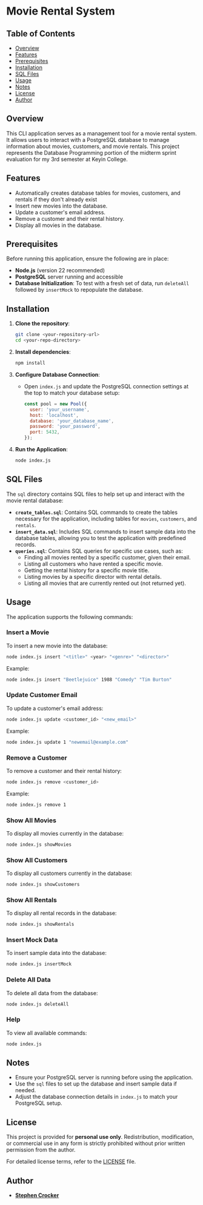 # Movie Rental System

## Table of Contents
- [Overview](#overview)
- [Features](#features)
- [Prerequisites](#prerequisites)
- [Installation](#installation)
- [SQL Files](#sql-files)
- [Usage](#usage)
- [Notes](#notes)
- [License](#license)
- [Author](#author)

## Overview
This CLI application serves as a management tool for a movie rental system. It allows users to interact with a PostgreSQL database to manage information about movies, customers, and movie rentals. This project represents the Database Programming portion of the midterm sprint evaluation for my 3rd semester at Keyin College.


## Features
- Automatically creates database tables for movies, customers, and rentals if they don't already exist
- Insert new movies into the database.
- Update a customer's email address.
- Remove a customer and their rental history.
- Display all movies in the database.

## Prerequisites
Before running this application, ensure the following are in place:
- **Node.js** (version 22 recommended)
- **PostgreSQL** server running and accessible
- **Database Initialization**: To test with a fresh set of data, run `deleteAll` followed by `insertMock` to repopulate the database.


## Installation

1. **Clone the repository**:
    ```bash
    git clone <your-repository-url>
    cd <your-repo-directory>
    ```

2. **Install dependencies**:
    ```bash
    npm install
    ```

3. **Configure Database Connection**:
   - Open `index.js` and update the PostgreSQL connection settings at the top to match your database setup:
     ```javascript
     const pool = new Pool({
       user: 'your_username',
       host: 'localhost',
       database: 'your_database_name',
       password: 'your_password',
       port: 5432,
     });
     ```

4. **Run the Application**:
   ```bash
   node index.js
   ```

## SQL Files

The `sql` directory contains SQL files to help set up and interact with the movie rental database:

- **`create_tables.sql`**: Contains SQL commands to create the tables necessary for the application, including tables for `movies`, `customers`, and `rentals`.
- **`insert_data.sql`**: Includes SQL commands to insert sample data into the database tables, allowing you to test the application with predefined records.
- **`queries.sql`**: Contains SQL queries for specific use cases, such as:
  - Finding all movies rented by a specific customer, given their email.
  - Listing all customers who have rented a specific movie.
  - Getting the rental history for a specific movie title.
  - Listing movies by a specific director with rental details.
  - Listing all movies that are currently rented out (not returned yet).

## Usage

The application supports the following commands:

### Insert a Movie
To insert a new movie into the database:
```bash
node index.js insert "<title>" <year> "<genre>" "<director>"
```
Example:
```bash
node index.js insert "Beetlejuice" 1988 "Comedy" "Tim Burton"
```


### Update Customer Email
To update a customer's email address:
```bash
node index.js update <customer_id> "<new_email>"
```
Example:
```bash
node index.js update 1 "newemail@example.com"
```

### Remove a Customer
To remove a customer and their rental history:
```bash
node index.js remove <customer_id>
```
Example:
```bash
node index.js remove 1
```

### Show All Movies
To display all movies currently in the database:
```bash
node index.js showMovies
```

### Show All Customers
To display all customers currently in the database:
```bash
node index.js showCustomers
```

### Show All Rentals
To display all rental records in the database:
```bash
node index.js showRentals
```

### Insert Mock Data
To insert sample data into the database:
```bash
node index.js insertMock
```

### Delete All Data
To delete all data from the database:
```bash
node index.js deleteAll
```

### Help
To view all available commands:
```bash
node index.js
```

## Notes
- Ensure your PostgreSQL server is running before using the application.
- Use the `sql` files to set up the database and insert sample data if needed.
- Adjust the database connection details in `index.js` to match your PostgreSQL setup.


## License

This project is provided for **personal use only**. Redistribution, modification, or commercial use in any form is strictly prohibited without prior written permission from the author.

For detailed license terms, refer to the [LICENSE](./LICENSE.md) file.

## Author
- **[Stephen Crocker](https://github.com/SearchingSteve)** 
